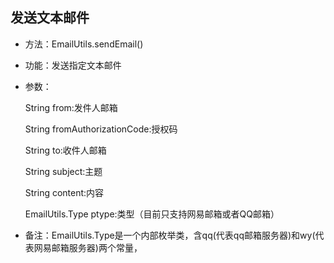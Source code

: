 ## 发送文本邮件


- 方法：EmailUtils.sendEmail()
- 功能：发送指定文本邮件
- 参数：

    String from:发件人邮箱

    String fromAuthorizationCode:授权码

    String to:收件人邮箱

    String subject:主题

    String content:内容

    EmailUtils.Type ptype:类型（目前只支持网易邮箱或者QQ邮箱）

- 备注：EmailUtils.Type是一个内部枚举类，含qq(代表qq邮箱服务器)和wy(代表网易邮箱服务器)两个常量，